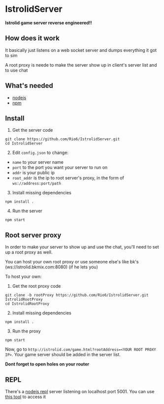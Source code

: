 # IstrolidServer

**Istrolid game server reverse engineered!!**

## How does it work
It basically just listens on a web socket server and dumps everything it got to sim

A root proxy is neede to make the server show up in client's server list and to use chat

## What's needed
- [nodejs](https://nodejs.org/en/)
- [npm](https://www.npmjs.com/)

## Install
1. Get the server code
```
git clone https://github.com/Rio6/IstrolidServer.git
cd IstrolidServer
```
2. Edit `config.json` to change:
  - `name` to your server name
  - `port` to the port you want your server to run on
  - `addr` is your public ip
  - `root_addr` is the ip to root server's proxy, in the form of `ws://address:port/path`

3. Install missing dependencies
```
npm install .
```

4. Run the server
```
npm start
```

## Root server proxy
In order to make your server to show up and use the chat, you'll need to set up a root proxy as well.

You can host your own root proxy or use someone else's like bk's (ws://istrolid.bkmix.com:8080) (if he lets you)

To host your own:

1. Get the root proxy code
```
git clone -b rootProxy https://github.com/Rio6/IstrolidServer.git IstrolidRootProxy
cd IstrolidRootProxy
```

2. Install missing dependencies
```
npm install .
```

3. Run the proxy
```
npm start
```

Now, go to `http://istrolid.com/game.html?rootAddress=<YOUR ROOT PROXY IP>`. Your game server should be added in the server list.

**Dont forget to open holes on your router**

## REPL
There's a [nodejs repl](https://nodejs.org/api/repl.html) server listening on localhost port 5001.
You can use [this tool](https://gist.github.com/Rio6/21fe0a23b93084cf88cd0a095d3782c2) to access it
